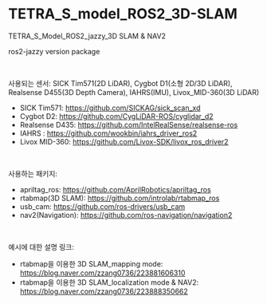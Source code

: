 # TETRA_S_model_ROS2_3D-SLAM
TETRA_S_Model_ROS2_jazzy_3D SLAM &amp; NAV2

ros2-jazzy version package

<br />

사용되는 센서:
   SICK Tim571(2D LiDAR), Cygbot D1(소형 2D/3D LiDAR), Realsense D455(3D Depth Camera), IAHRS(IMU), Livox_MID-360(3D LiDAR)

- SICK Tim571: https://github.com/SICKAG/sick_scan_xd
- Cygbot D2: https://github.com/CygLiDAR-ROS/cyglidar_d2
- Realsense D435: https://github.com/IntelRealSense/realsense-ros
- IAHRS : https://github.com/wookbin/iahrs_driver_ros2
- Livox MID-360: https://github.com/Livox-SDK/livox_ros_driver2

<br />

사용하는 패키지:
- apriltag_ros: https://github.com/AprilRobotics/apriltag_ros
- rtabmap(3D SLAM): https://github.com/introlab/rtabmap_ros
- usb_cam: https://github.com/ros-drivers/usb_cam
- nav2(Navigation): https://github.com/ros-navigation/navigation2 
  
<br />



예시에 대한 설명 링크: 
- rtabmap을 이용한 3D SLAM_mapping mode: https://blog.naver.com/zzang0736/223881606310
- rtabmap을 이용한 3D SLAM_localization mode &amp; NAV2: https://blog.naver.com/zzang0736/223888350662
